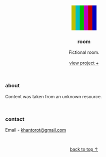 <br />
<div align="center">
  <a href="#top">
    <img src="content/icons/shortcut.png" alt="logo" width="80" height="80">
  </a>

  <h3 align="center">room</h3>

  <p align="center">
    Fictional room.
    <br />
    <br />
    <a href="https://khantorot.github.io/room">view project +</a>
  </p>
</div>
<br />




### about

Content was taken from an unknown resource.



<br />



### contact

Email - khantorot@gmail.com





<br />
<p align="center"><a href="#top">back to top ↑</a></p>
